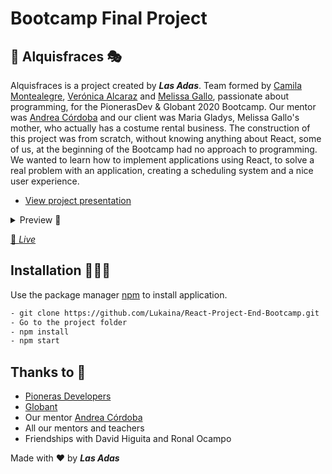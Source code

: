 # Bootcamp Final Project
## 🎉 Alquisfraces 🎭
Alquisfraces is a project created by **_Las Adas_**. Team formed by [Camila Montealegre](https://github.com/camilamontealegre), [Verónica Alcaraz](https://github.com/Lukaina) and [Melissa Gallo](https://github.com/MelissaGalloParra), passionate about programming, for the PionerasDev & Globant 2020 Bootcamp. Our mentor was [Andrea Córdoba](https://github.com/andre-code) and our client was Maria Gladys, Melissa Gallo's mother, who actually has a costume rental business. The construction of this project was from scratch, without knowing anything about React, some of us, at the beginning of the Bootcamp had no approach to programming. We wanted to learn how to implement applications using React, to solve a real problem with an application, creating a scheduling system and a nice user experience. 

- [View project presentation](https://www.youtube.com/watch?v=dNjIxouRNq4&t=2461s)

<details>
<summary>Preview 👀</summary>    
  <img width="959" alt="Alquisfraces 1" src="https://user-images.githubusercontent.com/60724393/120936857-caed2080-c6cf-11eb-9175-53ac61471dc9.jpg">
  <img width="959" alt="Alquisfraces 2" src="https://user-images.githubusercontent.com/60724393/120936864-d17b9800-c6cf-11eb-8ab3-635ffd51b544.jpg">
</details>

[🌸 _Live_](https://alquisfraces-react-project-end-bootcamp-b4gxnjfx1.vercel.app/)

## Installation 👩‍🔧🔧

Use the package manager [npm](https://www.npmjs.com/) to install application.

```bash
- git clone https://github.com/Lukaina/React-Project-End-Bootcamp.git
- Go to the project folder
- npm install
- npm start
```
## Thanks to 🙏

- [Pioneras Developers](https://github.com/pionerasdev)
- [Globant](https://github.com/globant)
- Our mentor [Andrea Córdoba](https://github.com/andre-code)
- All our mentors and teachers
- Friendships with David Higuita and Ronal Ocampo




Made with ❤ by **_Las Adas_**



